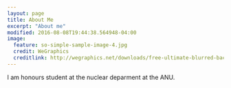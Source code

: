 ```yaml
---
layout: page
title: About Me
excerpt: "About me"
modified: 2016-08-08T19:44:38.564948-04:00
image:
  feature: so-simple-sample-image-4.jpg
  credit: WeGraphics
  creditlink: http://wegraphics.net/downloads/free-ultimate-blurred-background-pack/
---
```


I am honours student at the nuclear deparment at the ANU.